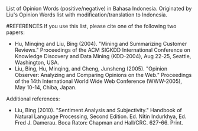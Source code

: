 List of Opinion Words (positive/negative) in Bahasa Indonesia. Originated by Liu's Opinion Words list with modification/translation to Indonesia.

#REFERENCES
If you use this list, please cite one of the following two papers:

- Hu, Minqing and Liu, Bing (2004). "Mining and Summarizing Customer Reviews." Proceedings of the ACM SIGKDD International Conference on Knowledge Discovery and Data Mining (KDD-2004), Aug 22-25, Seattle, Washington, USA.
- Liu, Bing, Hu, Minqing, and Cheng, Junsheng (2005). "Opinion Observer: Analyzing and Comparing Opinions on the Web." Proceedings of the 14th International World Wide Web Conference (WWW-2005), May 10-14, Chiba, Japan.

Additional references:
- Liu, Bing (2010). "Sentiment Analysis and Subjectivity." Handbook of Natural Language Processing, Second Edition. Ed. Nitin Indurkhya, Ed. Fred J. Damerau. Boca Raton: Chapman and Hall/CRC. 627-66. Print.
